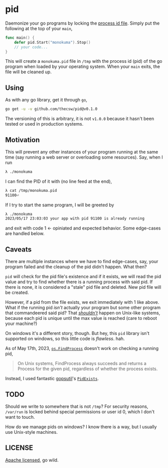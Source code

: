# pid

Daemonize your go programs by locking the [process id file](https://www.baeldung.com/linux/pid-file).
Simply put the following at the top of your `main`,

```go
func main() {
    defer pid.Start("monokuma").Stop()
    // your code...
}
```

This will create a `monokuma.pid` file in `/tmp` with the process id (pid) of the go
program when loaded by your operating system. When your `main` exits, the file will be
cleaned up.

## Using

As with any go library, get it through `go`,

```sh
go get -u -v github.com/thecsw/pid@v0.1.0
```

The versioning of this is arbitrary, it is not `v1.0.0` because it hasn't been tested
or used in production systems.

## Motivation

This will prevent any other instances of your program running at the same time (say running
a web server or overloading some resources). Say, when I run

```sh
λ ./monokuma
```

I can find the PID of it with (no line feed at the end),

```sh
λ cat /tmp/monokuma.pid
91100⏎
```

If I try to start the same program, I will be greeted by

```sh
λ ./monokuma
2023/05/17 23:03:03 your app with pid 91100 is already running
```

and exit with code 1 <- opiniated and expected behavior. Some edge-cases are handled below.

## Caveats

There are multiple instances where we have to find edge-cases, say, your program failed
and the cleanup of the pid didn't happen. What then?

`pid` will check for the pid file's existence and if it exists, we will read the pid value
and try to find whether there is a running process with said pid. If there is none, it is
considered a "stale" pid file and deleted. New pid file will be created.

However, if a pid from the file exists, we exit immediately with 1 like above. What if the
running pid *isn't* actually your program but some other program that commandeered said pid?
That [*shouldn't*](https://en.wikipedia.org/wiki/Process_identifier) happen on Unix-like systems,
because each pid is unique until the max value is reached (care to reboot your machine?)

On windows it's a different story, though. But hey, this `pid` library isn't supported on windows,
so this little code is *flawless*. hah.

As of May 17th, 2023, [`os.FindProcess`](https://pkg.go.dev/os#FindProcess) doesn't work on checking
a running pid,

> On Unix systems, FindProcess always succeeds and returns a Process for the given pid,
>regardless of whether the process exists.

Instead, I used fantastic [gopsutil](https://github.com/shirou/gopsutil)'s
[`PidExists`](https://pkg.go.dev/github.com/shirou/gopsutil/v3@v3.23.4/process#PidExists).

## TODO

Should we write to somewhere that is not `/tmp`? For security reasons, `/var/run` is locked behind
special permissions or user id 0, which I don't want to touch.

How do we manage pids on windows? I know there is a way, but I usually use Unix-style machines.

## LICENSE

[Apache licensed](./LICENSE), go wild.
